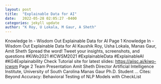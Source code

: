 ```yaml
---
layout: post
title:  "Explainable Data for AI"
date:   2022-05-28 02:05:27 -0400
categories: jekyll update
author: "K Roy, U Lokala, M Gaur, A Sheth"
---
```

Knowledge In - Wisdom Out Explainable Data for AI Page 1 Knowledge In - Wisdom   Out Explainable Data for AI Kaushik Roy, Usha Lokala, Manas Gaur, Amit Sheth   Spread the word! Tweet your insights, screenshots, and questions #KiWo2021 #ICWSM2021   #ExplainableData #ExplainableAI #KG4Explainability Check Tutorial site for latest   slides: https://aiisc.ai/kiwo-icwsm Page 2 Team Presentation Amit Sheth Director   Artificial Intelligence Institute, University of South Carolina Manas Gaur Ph.D. Student … Cites: ‪Beyond Accuracy: Behavioral Testing of NLP Models with CheckList‬
